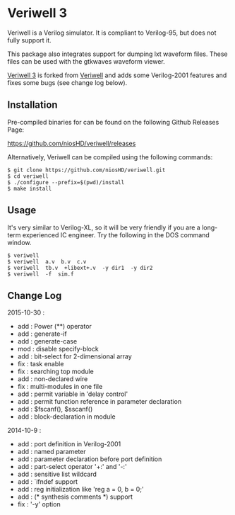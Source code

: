 
Veriwell 3
==========

Veriwell is a Verilog simulator. It is compliant to Verilog-95, but does not
fully support it.

This package also integrates support for dumping lxt waveform files. These files
can be used with the gtkwaves waveform viewer.

[Veriwell 3](https://github.com/balanx/veriwell) is forked from
[Veriwell](http://sourceforge.net/projects/veriwell) and adds some Verilog-2001
features and fixes some bugs (see change log below).

Installation
------------

Pre-compiled binaries for can be found on the following Github Releases Page:

https://github.com/niosHD/veriwell/releases

Alternatively, Veriwell can be compiled using the following commands:

    $ git clone https://github.com/niosHD/veriwell.git
    $ cd veriwell
    $ ./configure --prefix=$(pwd)/install
    $ make install

Usage
-----
It's very similar to Verilog-XL, so it will be very friendly if you are a long-term experienced IC engineer.
Try the following in the DOS command window.

    $ veriwell
    $ veriwell  a.v  b.v  c.v
    $ veriwell  tb.v  +libext+.v  -y dir1  -y dir2
    $ veriwell  -f  sim.f

Change Log
----------
2015-10-30 :

- add : Power (**) operator
- add : generate-if
- add : generate-case
- mod : disable specify-block
- add : bit-select for 2-dimensional array
- fix : task enable
- fix : searching top module
- add : non-declared wire
- fix : multi-modules in one file
- add : permit variable in 'delay control'
- add : permit function reference in parameter declaration
- add : $fscanf(), $sscanf()
- add : block-declaration in module

2014-10-9 :

- add : port definition in Verilog-2001
- add : named parameter
- add : parameter declaration before port definition
- add : part-select operator '+:' and '-:'
- add : sensitive list wildcard
- add : `ifndef support
- add : reg initialization like 'reg a = 0, b = 0;'
- add : (* synthesis comments *) support
- fix : '-y' option
